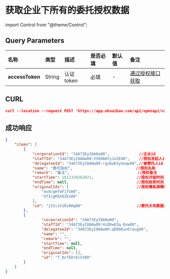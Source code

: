 # 获取企业下所有的委托授权数据

import Control from "@theme/Control";

<Control
method="GET"
url="/api/openapi/v2/organization/delegate/approve"
/>

## Query Parameters

| 名称 | 类型 | 描述 | 是否必填 | 默认值 | 备注 |
| :--- | :--- | :--- | :--- |:--- | :--- |
| **accessToken** | String | 认证token | 必填 | - | [通过授权接口获取](/docs/open-api/getting-started/auth) |

## CURL
```json
curl --location --request POST 'https://app.ekuaibao.com/api/openapi/v2/organization/delegate/approve?accessToken=cCMbw_mKUs8c00' \
```

## 成功响应
```json
{
    "items": [
        {
            "corporationId": "34A73EyI8A0w00",             //企业id
            "staffId": "34A73EyI8A0w00:VV89AHfyJo2E00",    //授权发起人id
            "delegateeId": "34A73EyI8A0w00:rgobwK3yUoqw00",//被委托人id
            "name": "委托授权",                            //授权名称
            "remark": "备注",                              //授权备注
            "startTime": 1612339282021,                   //授权开始时间
            "endTime": null,                              //授权结束时间
            "originalIds": [                              //授权模板源模板id集合
                "ms0cgHfmF1fU00",
                "U7IcgM1h6ZEo00"
            ],
            "id": "jSIcih1RiNHg00"                        //委托关系数据id
        },
        {
                "corporationId": "34A73EyI8A0w00",
                "staffId": "34A73EyI8A0w00:HiQbwK3q-Qsw00",
                "delegateeId": "34A73EyI8A0w00:qD0bKunErwug00",
                "name": "",
                "remark": "",
                "startTime": null,
                "endTime": null,
                "originalIds": [],
                "id": "f_0cfEDrblSY00"
        }
    ]
}
```
